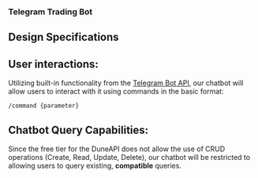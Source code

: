 ### Telegram Trading Bot
## Design Specifications

## User interactions:
Utilizing built-in functionality from the [Telegram Bot API](https://core.telegram.org/bots/api), our chatbot will allow users to interact with it using commands in the basic format:
```
/command {parameter}
```
## Chatbot Query Capabilities:
Since the free tier for the DuneAPI does not allow the use of CRUD operations (Create, Read, Update, Delete), our chatbot will be restricted to allowing users to query existing, **compatible** queries.
